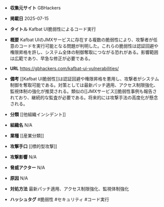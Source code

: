 - **収集元サイト**
GBHackers

- **掲載日**
2025-07-15

- **タイトル**
Kafbat UI脆弱性によるコード実行

- **概要**
Kafbat UIのJMXサービスに存在する複数の脆弱性により、攻撃者が任意のコードを実行可能となる問題が判明した。これらの脆弱性は認証回避や権限昇格を許し、システム全体の制御奪取につながる恐れがある。影響範囲は広範であり、早急な修正が必要である。

- **URL**
https://gbhackers.com/kafbat-ui-vulnerabilities/

- **備考**
[[Kafbat UI脆弱性]]は認証回避や権限昇格を悪用し、攻撃者がシステム制御を奪取可能である。対策としては最新パッチ適用、アクセス制限強化、監視体制の強化が推奨される。類似の[[JMXサービス]]脆弱性事例も報告されており、継続的な監査が必要である。将来的には攻撃手法の高度化が懸念される。

- **分類**
[[他組織インシデント]]

- **組織名**
N/A

- **業種**
[[産業分類]]

- **攻撃手口**
[[標的型攻撃]]

- **攻撃影響**
N/A

- **脅威アクター**
N/A

- **原因**
N/A

- **対処方法**
最新パッチ適用、アクセス制限強化、監視体制強化

- **ハッシュタグ**
#脆弱性 #セキュリティ #コード実行
